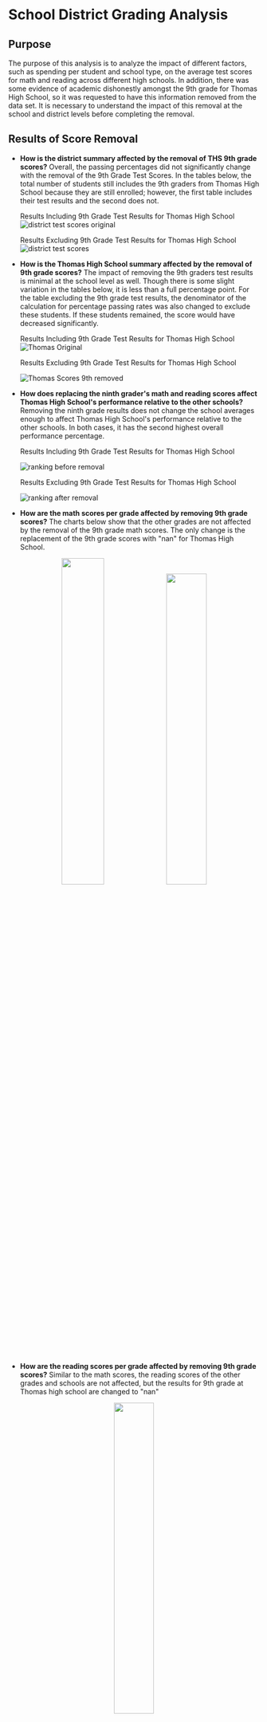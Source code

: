 # School District Grading Analysis
## Purpose
The purpose of this analysis is to analyze the impact of different factors, such as spending per student and school type, on the average test scores for math and reading across different high schools. In addition, there was some evidence of academic dishonestly amongst the 9th grade for Thomas High School, so it was requested to have this information removed from the data set. It is necessary to understand the impact of this removal at the school and district levels before completing the removal. 
## Results of Score Removal 
* **How is the district summary affected by the removal of THS 9th grade scores?** 
Overall, the passing percentages did not significantly change with the removal of the 9th Grade Test Scores. In the tables below, the total number of students still includes the 9th graders from Thomas High School because they are still enrolled; however, the first table includes their test results and the second does not. 

    Results Including 9th Grade Test Results for Thomas High School
        ![district test scores original](https://user-images.githubusercontent.com/105991478/178161182-addd2ff5-df1b-4742-851c-eb13650e3e30.png)

    Results Excluding 9th Grade Test Results for Thomas High School
        ![district test scores](https://user-images.githubusercontent.com/105991478/178161268-39ceaf02-8df4-417a-ac06-1ad98d8259ab.png)

* **How is the Thomas High School summary affected by the removal of 9th grade scores?**
The impact of removing the 9th graders test results is minimal at the school level as well. Though there is some slight variation in the tables below, it is less than a full percentage point. For the table excluding the 9th grade test results, the denominator of the calculation for percentage passing rates was also changed to exclude these students. If these students remained, the score would have decreased significantly. 
      
     Results Including 9th Grade Test Results for Thomas High School
    ![Thomas Original](https://user-images.githubusercontent.com/105991478/178161506-b5bed48d-4e37-443c-a47b-7b5bde855cf0.png)
      
     Results Excluding 9th Grade Test Results for Thomas High School
      
    ![Thomas Scores 9th removed](https://user-images.githubusercontent.com/105991478/178161579-72c18fce-b4ce-4bd0-a92d-8eb475fabc81.png)

* **How does replacing the ninth grader's math and reading scores affect Thomas High School's performance relative to the other schools?**
Removing the ninth grade results does not change the school averages enough to affect Thomas High School's performance relative to the other schools. In both cases, it has the second highest overall performance percentage. 

   Results Including 9th Grade Test Results for Thomas High School
   
    ![ranking before removal](https://user-images.githubusercontent.com/105991478/178162038-76de38bb-f69f-4aa6-9358-98bb83448ca6.png)
    
  Results Excluding 9th Grade Test Results for Thomas High School 
  
  ![ranking after removal](https://user-images.githubusercontent.com/105991478/178162063-938684de-ba35-4ed7-a393-4cf2254f127f.png)

* **How are the math scores per grade affected by removing 9th grade scores?**
The charts below show that the other grades are not affected by the removal of the 9th grade math scores. The only change is the replacement of the 9th grade scores with "nan" for Thomas High School. 


<p align="center" width="100%">
    <img width="41%" src=https://user-images.githubusercontent.com/105991478/178162454-2b6d1f77-034b-4242-8500-b8966d9ffa45.png>  <img width="40%" src= https://user-images.githubusercontent.com/105991478/178162656-034d60af-ef5d-4be7-8f2c-a6cf1de1fe07.png>
</p>

* **How are the reading scores per grade affected by removing 9th grade scores?**
Similar to the math scores, the reading scores of the other grades and schools are not affected, but the results for 9th grade at Thomas high school are changed to "nan"
<p align="center" width="100%">
<img width= "40%" src=https://user-images.githubusercontent.com/105991478/178162736-0ff2e2fd-6c87-426a-b591-6b8eed313c43.png>
</p>


**How are scores by school spending affected by the removal of ninth grade scoring?**

Spending Ranges Compared to Average Scores with THS 9th Grade Included 
![spending before](https://user-images.githubusercontent.com/105991478/178163031-04738502-0fdc-4f3c-82fe-fee907bb2383.png)

Spending Ranges Compared to Average Scores with THS 9th Grade Excluded
![spending after](https://user-images.githubusercontent.com/105991478/178163057-dfde6d4b-a627-4036-8b4b-bec000fa487e.png)


